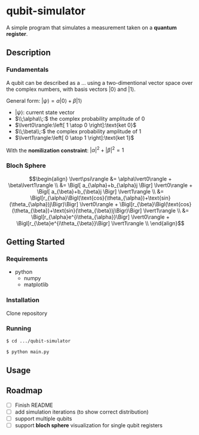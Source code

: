 # qubit-simulator
A simple program that simulates a measurement taken on a **quantum register**.

## Description

### Fundamentals
A qubit can be described as a ... using a two-dimentional vector space over the complex numbers, with basis vectors $\lvert0\rangle$ and $\lvert1\rangle$. 

General form: $\lvert\psi\rangle = \alpha\lvert0\rangle + \beta\lvert1\rangle$

- $\lvert\psi\rangle:$ current state vector
- $\\;\alpha\\;:$ the complex probability amplitude of $0$
- $\lvert0\rangle:\left[ 1 \atop 0 \right]:\text{ket 0}$
- $\\;\beta\\;:$ the complex probability amplitude of $1$
- $\lvert1\rangle:\left[ 0 \atop 1 \right]:\text{ket 1}$

With the **nomilization constraint**: $\lvert\alpha\rvert^{2} + \lvert\beta\rvert^{2} = 1$

### Bloch Sphere
```math
\begin{align}

    \lvert\psi\rangle &= \alpha\lvert0\rangle + \beta\lvert1\rangle \\

    &= \Bigl[ a_{\alpha}+b_{\alpha}j \Bigr] \lvert0\rangle
     + \Bigl[ a_{\beta}+b_{\beta}j \Bigr] \lvert1\rangle \\

    &= \Bigl[r_{\alpha}\Bigl(\text{cos}(\theta_{\alpha})+\text{sin}(\theta_{\alpha})j\Bigr)\Bigr] \lvert0\rangle
     + \Bigl[r_{\beta}\Bigl(\text{cos}(\theta_{\beta})+\text{sin}(\theta_{\beta})j\Bigr)\Bigr] \lvert1\rangle \\

    &= \Bigl[r_{\alpha}e^{i\theta_{\alpha}}\Bigr] \lvert0\rangle
     + \Bigl[r_{\beta}e^{i\theta_{\beta}}\Bigr] \lvert1\rangle \\

\end{align}
```

## Getting Started

### Requirements
- python
    - numpy
    - matplotlib

### Installation
Clone repository

### Running
```sh
$ cd .../qubit-simulator
```
```sh
$ python main.py 
```

## Usage

## Roadmap
- [ ] Finish README
- [ ] add simulation iterations (to show correct distribution)
- [ ] support multiple qubits
- [ ] support **bloch sphere** visualization for single qubit registers

